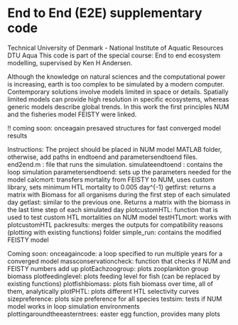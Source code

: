 # End to End (E2E) supplementary code
Technical University of Denmark - National Institute of Aquatic Resources                    DTU Aqua
This code is part of the special course: End to end ecosystem modelling, supervised by Ken H Andersen.

Although the knowledge on natural sciences and the computational power is increasing, earth is too complex to be simulated by a modern computer. Contemporary solutions involve models limited in space or details. Spatially limited models can provide high resolution in specific ecosystems, whereas generic models describe global trends. In this work the first principles NUM and the fisheries model FEISTY were linked. 

!! coming soon: onceagain presaved structures for fast converged model results

Instructions:
The project should be placed in NUM model MATLAB folder, otherwise, add paths in endtoend and parametersendtoend files.
end2end.m : file that runs the simulation.
simulateendtoend : contains the loop simulation
parametersendtoend: sets up the parameters needed for the model
calcmort: transfers mortality from FEISTY to NUM, uses custom library, sets minimum HTL mortality to 0.005 day^{-1}
getfirst: returns a matrix with Biomass for all organisms during the first step of each simulated day
getlast: similar to the previous one. Returns a matrix with the biomass in the last time step of each simulated day
plotcustomHTL: function that is used to test custom HTL mortalities on NUM model
testHTLmort: works with plotcustomHTL
packresults: merges the outputs for compatibility reasons (plotting with existing functions)
folder simple_run: contains the modified FEISTY model

Coming soon:
onceagaincode: a loop specified to run multiple years for a converged model
massconservationcheck: function that checks if NUM and FEISTY numbers add up
plotEachzoogroup: plots zooplankton group biomass
plotfeedinglevel: plots feeding level for fish (can be replaced by existing functions)
plotfishbiomass: plots fish biomass over time, all of them, analytically
plotPHTL: plots different HTL selectivity curves
sizepreference: plots size preference for all species
testsim: tests if NUM model works in loop simulation environments
plottingaroundtheeasterntrees: easter egg function, provides many plots
